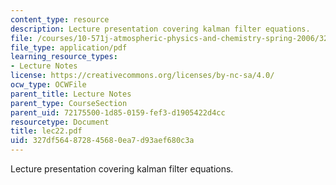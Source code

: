 ```yaml
---
content_type: resource
description: Lecture presentation covering kalman filter equations.
file: /courses/10-571j-atmospheric-physics-and-chemistry-spring-2006/327df564872845680ea7d93aef680c3a_lec22.pdf
file_type: application/pdf
learning_resource_types:
- Lecture Notes
license: https://creativecommons.org/licenses/by-nc-sa/4.0/
ocw_type: OCWFile
parent_title: Lecture Notes
parent_type: CourseSection
parent_uid: 72175500-1d85-0159-fef3-d1905422d4cc
resourcetype: Document
title: lec22.pdf
uid: 327df564-8728-4568-0ea7-d93aef680c3a
---
```

Lecture presentation covering kalman filter equations.